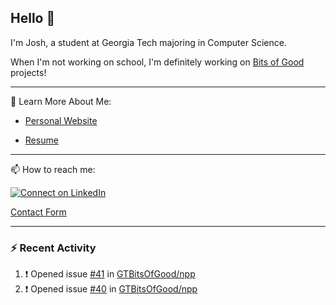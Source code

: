 ## Hello 👋

I'm Josh, a student at Georgia Tech majoring in Computer Science.

When I'm not working on school, I'm definitely working on [Bits of Good](https://bitsofgood.org) projects!

---

📖 Learn More About Me:

* [Personal Website](https://mcfarl.in)

* [Resume](https://www.dropbox.com/s/xak4fdv0h2ghhhy/JoshuaMcFarlin_Resume.pdf?dl=0)

---

📫 How to reach me:

[![Connect on LinkedIn](https://img.shields.io/badge/--linkedin?label=LinkedIn&logo=LinkedIn&style=social)](https://www.linkedin.com/in/joshmcfarlin)

[Contact Form](https://mcfarl.in/contact)

---

### :zap: Recent Activity

<!--START_SECTION:activity-->
1. ❗️ Opened issue [#41](https://github.com/GTBitsOfGood/npp/issues/41) in [GTBitsOfGood/npp](https://github.com/GTBitsOfGood/npp)
2. ❗️ Opened issue [#40](https://github.com/GTBitsOfGood/npp/issues/40) in [GTBitsOfGood/npp](https://github.com/GTBitsOfGood/npp)
<!--END_SECTION:activity-->
